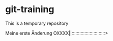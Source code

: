 # git-training
This is a temporary repository

Meine erste Änderung
OXXXX||::::::::::::::::::::::::::> 